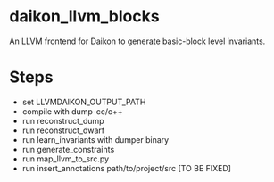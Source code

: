 # daikon_llvm_blocks

An LLVM frontend for Daikon to generate basic-block level invariants.

# Steps

+ set LLVMDAIKON_OUTPUT_PATH
+ compile with dump-cc/c++
+ run reconstruct_dump
+ run reconstruct_dwarf
+ run learn_invariants with dumper binary
+ run generate_constraints
+ run map_llvm_to_src.py
+ run insert_annotations path/to/project/src [TO BE FIXED]
